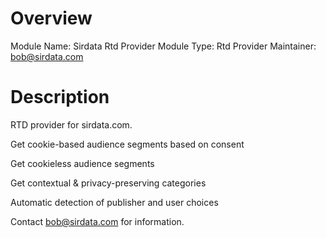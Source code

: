 # Overview

Module Name: Sirdata Rtd Provider
Module Type: Rtd Provider
Maintainer: bob@sirdata.com

# Description

RTD provider for sirdata.com.

Get cookie-based audience segments based on consent

Get cookieless audience segments

Get contextual & privacy-preserving categories

Automatic detection of publisher and user choices

Contact bob@sirdata.com for information.